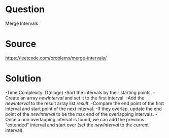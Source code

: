 # Question
Merge Intervals

# Source
https://leetcode.com/problems/merge-intervals/

# Solution
-Time Complexity: O(nlogn)
-Sort the intervals by their starting points.
-Create an array *newInterval* and set it to the first interval.
-Add the *newInterval* to the result array list *result*.
-Compare the end point of the first interval and start point of the next interval.
-If they overlap, update the end point of the *newInterval* to be the max end of the overlapping intervals.
-Once a non overlapping interval is found, we can add the previous "extended" interval and start over (set the *newInterval* to the current interval).